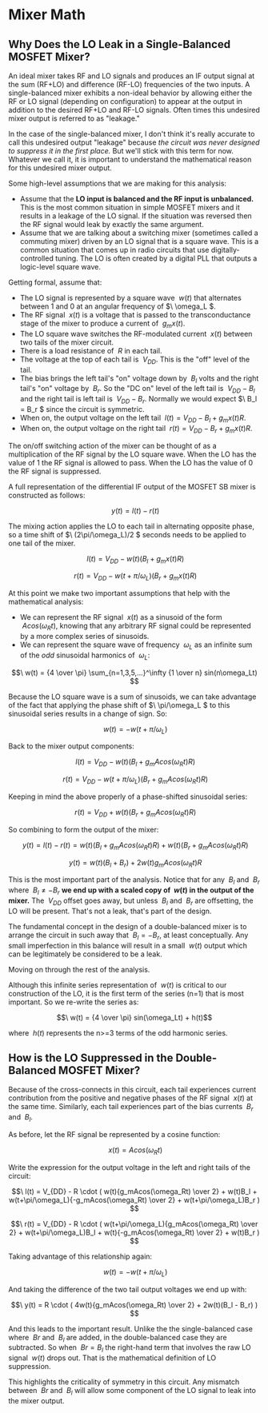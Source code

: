 # Mixer Math

## Why Does the LO Leak in a Single-Balanced MOSFET Mixer?

An ideal mixer takes RF and LO signals and produces an IF output signal at the sum (RF+LO) and difference (RF-LO) frequencies
of the two inputs. A single-balanced mixer exhibits a non-ideal behavior by allowing either the RF or LO signal (depending 
on configuration) to 
appear at the output in addition to the desired RF+LO and RF-LO signals. Often times this undesired mixer output 
is referred to as "leakage."

In the case of the single-balanced mixer, I don't think it's really accurate to call this undesired output 
"leakage" because _the circuit was never designed to suppress it in the first place._ But we'll stick with this
term for now. Whatever we call it, it is important to understand the mathematical reason for this undesired mixer output.

Some high-level assumptions that we are making for this analysis:

* Assume that the **LO input is balanced and the RF input is unbalanced.** This is the most common situation
in simple MOSFET mixers and it results in a leakage of the LO signal. If the situation was reversed then the RF signal 
would leak by exactly the same argument.
* Assume that we are talking about a switching mixer (sometimes called a commuting mixer) driven by an LO signal 
that is a square wave.  This is a common situation that comes up in radio circuits that use digitally-controlled 
tuning.  The LO is often created by a digital PLL that outputs a logic-level square wave.

Getting formal, assume that:

* The LO signal is represented by a square wave $\ w(t)$ that alternates between 1 and 0 at an angular
frequency of $\ \omega_L $. 
* The RF signal $\ x(t)$ is a voltage that is passed to the transconductance stage of the mixer to produce a current of $\ g_mx(t)$.
* The LO square wave switches the RF-modulated current $\ x(t)$ between two tails of the mixer circuit.
* There is a load resistance of $\ R$ in each tail.  
* The voltage at the top of each tail is $\ V_{DD}$. This is the "off" level of the tail.
* The bias brings the left tail's "on" voltage down by $\ B_{l}$ volts and the right tail's "on" voltage by $\ B_{r}$.  So the "DC on" level of the left tail is $\ V_{DD} - B_l$ and the right tail is left tail is $\ V_{DD} - B_r$.  Normally we would expect $\ B_l = B_r $ since the circuit is symmetric.
* When on, the output voltage on the left tail $\ l(t) = V_{DD} - B_l + g_mx(t)R$.
* When on, the output voltage on the right tail $\ r(t) = V_{DD} - B_r + g_mx(t)R$.

The on/off switching action of the mixer can be thought of as a multiplication of the RF signal by the LO square wave.  When the LO 
has the value of 1 the RF signal is allowed to pass.  When the LO has the value of 0 the RF signal is suppressed. 

A full representation of the differential IF output of the MOSFET SB mixer is constructed as follows:

$$\ y(t) = l(t) - r(t)$$

The mixing action applies the LO to each tail in alternating opposite phase, so a time shift of $\ (2\pi/\omega_L)/2 $ seconds needs to 
be applied to one tail of the mixer.

$$\ l(t) = V_{DD} - w(t) ( B_l + g_mx(t)R )$$

$$\ r(t) = V_{DD} - w(t + \pi/\omega_L) (B_r + g_mx(t)R)$$

At this point we make two important assumptions that help with the mathematical analysis:

* We can represent the RF signal $\ x(t)$ as a sinusoid of the form $\ A cos(\omega_Rt)$, knowing that any arbitrary RF signal could be represented by a more complex series of sinusoids.
* We can represent the square wave of frequency $\ \omega_L$ as an infinite sum of the *odd* sinusoidal harmonics of $\ \omega_L$:

$$\ w(t) = {4 \over \pi} \sum_{n=1,3,5,...}^\infty {1 \over n} sin(n\omega_Lt) $$

Because the LO square wave is a sum of sinusoids, we can take advantage of the fact that applying the phase shift of $\ \pi/\omega_L $ to 
this sinusoidal series results in a change of sign. So:

$$\ w(t) = -w(t + \pi/\omega_L) $$

Back to the mixer output components:

$$\ l(t) = V_{DD} - w(t) (B_l + g_mAcos(\omega_Rt)R) $$

$$\ r(t) = V_{DD} - w(t + \pi/\omega_L) (B_r + g_mAcos(\omega_Rt)R) $$

Keeping in mind the above properly of a phase-shifted sinusoidal series:

$$\ r(t) = V_{DD} + w(t) (B_r + g_mAcos(\omega_Rt)R) $$

So combining to form the output of the mixer:

$$\ y(t) = l(t) - r(t) = w(t) (B_l + g_mAcos(\omega_Rt)R) + w(t) (B_r + g_mAcos(\omega_Rt)R) $$

$$\ y(t) = w(t) (B_l + B_r) + 2 w(t) g_mAcos(\omega_Rt)R $$

This is the most important part of the analysis. Notice that for any $\ B_l$ and $\ B_r$ where $\ B_l \neq -B_r$ **we end up with a 
scaled copy of $\ w(t)$ in the output of the mixer.**  The $\ V_{DD}$ offset goes away, but unless $\ B_l$ and $\ B_r$ are offsetting, the
LO will be present.  That's not a leak, that's part of the design.

The fundamental concept in the design of a double-balanced mixer is to arrange the circuit in such away that $\ B_l = -B_r$, at least 
conceptually. Any
small imperfection in this balance will result in a small $\ w(t)$ output which can be legitimately be considered to be a leak.

Moving on through the rest of the analysis.

Although this infinite series representation of $\ w(t)$ is critical to our construction of the LO, it is the first term of
the series (n=1) that is most important.  So we re-write the series as:

$$\ w(t) = {4 \over \pi} sin(\omega_Lt) + h(t)$$

where $\ h(t)$ represents the n>=3 terms of the odd harmonic series.

## How is the LO Suppressed in the Double-Balanced MOSFET Mixer?

Because of the cross-connects in this circuit, each tail experiences current contribution 
from the positive and negative phases of the RF signal $\ x(t)$ at the same time. Similarly, each 
tail experiences part of the bias currents $\ B_r$ and $\ B_l$.

As before, let the RF signal be represented by a cosine function:

$$\ x(t) = Acos(\omega_Rt) $$

Write the expression for the output voltage in the left and right tails of the circuit:

$$\ l(t) = V_{DD} - R \cdot ( w(t){g_mAcos(\omega_Rt) \over 2} + w(t)B_l + w(t+\pi/\omega_L){-g_mAcos(\omega_Rt) \over 2} + w(t+\pi/\omega_L)B_r ) $$

$$\ r(t) = V_{DD} - R \cdot ( w(t+\pi/\omega_L){g_mAcos(\omega_Rt) \over 2} + w(t+\pi/\omega_L)B_l + w(t){-g_mAcos(\omega_Rt) \over 2} + w(t)B_r ) $$

Taking advantage of this relationship again:

$$\ w(t) = -w(t + \pi/\omega_L) $$

And taking the difference of the two tail output voltages we end up with:

$$\ y(t) = R \cdot ( 4w(t){g_mAcos(\omega_Rt) \over 2} + 2w(t)(B_l - B_r) ) $$

And this leads to the important result.  Unlike the the single-balanced case where $\ Br$ and $\ B_l$ are added, 
in the double-balanced case they are subtracted.  So when $\ Br = B_l$ the right-hand term that involves the 
raw LO signal $\ w(t)$ drops out.  That is the mathematical definition of LO suppression.

This highlights the criticality of symmetry in this circuit. Any mismatch between $\ Br$ and $\ B_l$ will allow 
some component of the LO signal to leak into the mixer output.








